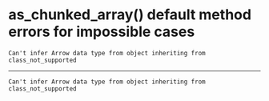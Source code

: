 # as_chunked_array() default method errors for impossible cases

    Can't infer Arrow data type from object inheriting from class_not_supported

---

    Can't infer Arrow data type from object inheriting from class_not_supported


